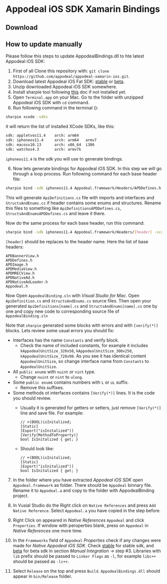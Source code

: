 # Appodeal iOS SDK Xamarin Bindings

## Download



## How to update manually

Please follow this steps to update AppodealBindings.dll to hte latest Appodeal iOS SDK:

1. First of all Clone this repository with: `git clone https://github.com/appodeal/appodeal-xamarin-ios.git`.
2. Download latest Appodeal iOS Fat SDK: [stable](https://appodeal.com/sdk/ios) or [beta](https://appodeal.com/sdk/ios_beta).
3. Unzip downloaded Appodeal iOS SDK somewhere.
4. Install sharpie tool following [this](https://docs.microsoft.com/en-us/xamarin/cross-platform/macios/binding/objective-sharpie/get-started?context=xamarin/ios) doc if not installed yet.
4. Open `Terminal.app` on your Mac. Go to the folder with unzipped Appodeal iOS SDK with `cd` command.
5. Run following command in the terminal ():

```bash
sharpie xcode -sdks
```

it will return the list of installed XCode SDKs, like this:

```bash
sdk: appletvos11.4    arch: arm64   
sdk: iphoneos11.4     arch: arm64   armv7   
sdk: macosx10.13      arch: x86_64  i386    
sdk: watchos4.3       arch: armv7k 
```

`iphoneos11.4` is the sdk you will use to generate bindings.

6. Now lets generate bindings for Appodeal iOS SDK. In this step we will go through a loop process. Run following command for each base header file:

```bash
sharpie bind -sdk iphoneos11.4 Appodeal.framework/Headers/APDDefines.h -scope Appodeal.framework/Headers -c -F .
```

This will generate `ApiDefinitions.cs` file with imports and interfaces and `StructsAndEnums.cs` if header contains some enums and structures. Rename this files to something like `ApiDefinitionsAPDDefines.cs`, `StructsAndEnumsAPDDefines.cs` and leave it there.

Now do the same process for each base header, run this command:

```bash
sharpie bind -sdk iphoneos11.4 Appodeal.framework/Headers/[header] -scope Appodeal.framework/Headers -c -F .
```

`[header]` should be replaces to the header name. Here the list of base headers:

```
APDBannerView.h
APDDefines.h
APDImage.h
APDMediaView.h
APDMRECView.h
APDNativeAd.h
APDNativeAdLoader.h
Appodeal.h
```

Now Open `AppodealBinding.sln` with *Visual Studio for Mac*. Open `ApiDefinition.cs` and `StructsAndEnums.cs` source files.
Then open your generated `ApiDefinitions[name].cs` and `StructsAndEnums[name].cs` one by one and copy new code to corresponding source file of `AppodealBinding.sln`

Note that `sharpie` generated some blocks with errors and with `[verify(*)]` blocks. Lets review some usual errors you should fix:
+ Interfaces has the name `Constants` and verify block.
  * Check the name of included constants, for example it includes `kAppodealUnitSize_320x50`, `kAppodealUnitSize_300x250`, `kAppodealUnitSize_728x90`. As you see it has identical content `AppodealUnitSize`, so change interface name from `Constants` to `AppodealUnitSize`.
+ All `public enum`s with `nuint` or `nint` type.
  * Change `nuint` or `nint` to `ulong`.
+ Some `public enum`s contains numbers with `L` or `uL` suffix.
  * Remove this suffixes.
+ Some methods ot interfaces contains `[Verify(*)]` lines. It is the code you should review.
  * Usually it is generated for getters or setters, just remove `[Verify(*)]` line and save file. For example:
        
        // +(BOOL)isInitalized;
        [Static]
        [Export("isInitalized")]
        [Verify(MethodToProperty)]
        bool IsInitalized { get; }

  * Should look like:
        
        // +(BOOL)isInitalized;
        [Static]
        [Export("isInitalized")]
        bool IsInitalized { get; }

7. In the folder where you have extracted *Appodeal iOS SDK* open `Appodeal.framework` as folder. There should be `Appodeal`
binnary file. Rename it to `Appodeal.a` and copy to the folder with AppodealBinding project.

8. In Vusial Studio do the Right click on `Native References` and press `Add Native Reference`. Select `Appodeal.a` you have copied in the step before.

9. Right Click on appeared in *Native References* `Appodeal` and click `Properties`. If window with peroperties blank, press on `Appodeal` in *Native References* one more time.

10. In the `Frameworks` field of `Appodeal` *Properties* check if any changes were made for *Native Appodeal iOS SDK*. Check [stable](https://appodeal.com/sdk/ios) for stable sdk, and [beta](https://appodeal.com/sdk/ios_beta) for beta sdk in section *Manual Integration* -> step #3. Libraries with `lib` prefix should be passed to `Linker Flags` as `-l`, for example `libc++` should be passed as `-lc++`.

11. Select `Release` on the top and press `Build`. `AppodealBindings.dll` should appear in `bin/Release` folder.
